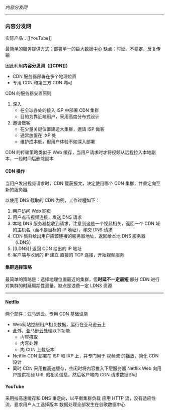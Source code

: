 *内容分发网*

---
### 内容分发网

实际产品：[[YouTube]]

最简单的服务提供方式：部署单一的巨大数据中心
缺点：时延、不稳定、反复传输

因此利用**内容分发网（[[CDN]]）** 
- CDN 服务器部署在多个地理位置
- 专用 CDN 和第三方 CDN 均可

CDN 的服务器安置原则
1. 深入
	- 在全球各处的接入 ISP 中部署 CDN 集群
	- 目的为靠近端用户，采用高度分布式设计
2. 邀请做客
	- 在少量关键位置建造大集群，邀请 ISP 做客
	- 通常放置在 IXP 处
	- 维护成本低，但用户体验不如深入部署

CDN 的传输策略类似于 Web 缓存，当用户请求时才将视频从远程拉入本地副本，一段时间后删除副本

#### CDN 操作
当用户发出视频请求时，CDN 截获报文，决定使用哪个 CDN 集群，并重定向至新的服务器

以使用 DNS 截取的 CDN 为例，工作过程如下：
1. 用户访问 Web 网页
2. 用户点击视频连接，发送 DNS 请求
3. 本地 DNS 服务器接收到请求，注意到这是一个视频相关，返回一个 CDN 域的主机名（而不是目标的 IP 地址），移交 DNS 请求
4. CDN 集群给出用户应该连接的服务器地址，返回给本地 DNS 服务器（LDNS）
5. [[LDNS]] 返回 CDN 给出的 IP 地址
6. 客户端与收到的 IP 建立 直接的 TCP 连接，开始视频服务

#### 集群选择策略
最简单的策略是：选择地理位置最近的集群，但**时延不一定最短**
部分 CDN 进行对集群的时延周期性测量，缺点是浪费一定 LDNS 资源

---
#### Netflix
两个部件：亚马逊云、专用 CDN 基础设施
- Web网站控制用户相关数据，运行在亚马逊云上
- 此外，亚马逊云处理以下功能
	- 内容摄取
	- 内容处理
	- 向 CDN 上载版本
- Netflix CDN 部署在 ISP 和 IXP 上，并专门用于 视频流 的播放，简化 CDN 设计
- 同时 CDN 采用推高速缓存，空闲时将内容推入下层服务器
Netflix Web 向用户提供视频 URL 的相关信息，然后客户端向 CDN 请求数据即可

#### YouTube
采用拉高速缓存和 DNS 重定向，以平衡集群负载
应用 HTTP 流，没有适应性流，要求用户人工选择版本
数据处理全部发生在谷歌数据中心
